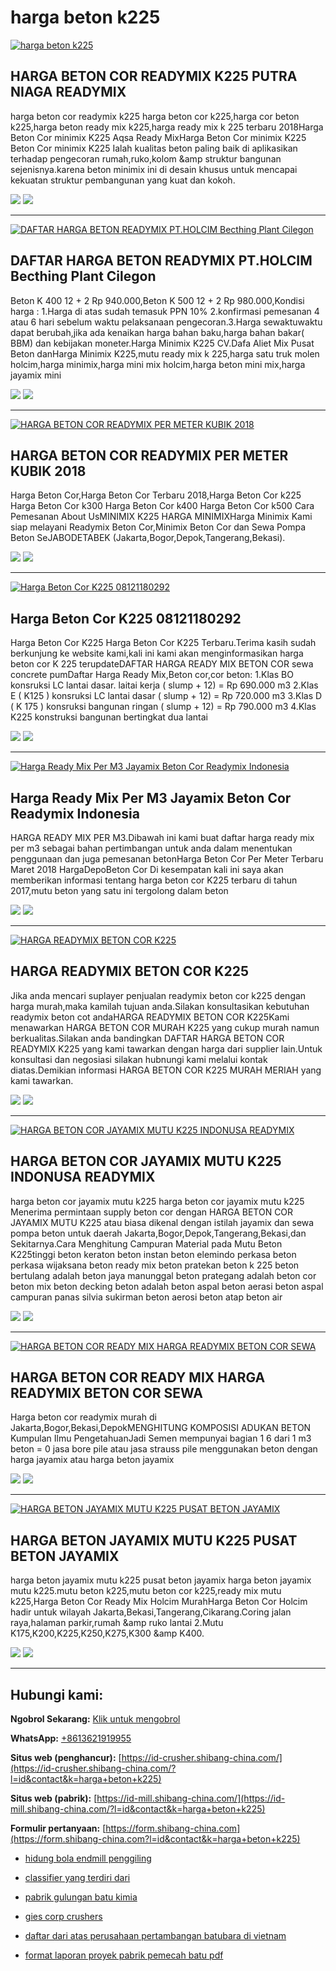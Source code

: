# harga beton k225

<a href="https://swt.shibang-china.com/?l=id&img&k=harga+beton+k225" target="_blank">![harga beton k225](http://static.shibang-china.com/all-800x300/1346.jpg)</a>

## HARGA BETON COR READYMIX K225 PUTRA NIAGA READYMIX
harga beton cor readymix k225 harga beton cor k225,harga cor beton k225,harga beton ready mix k225,harga ready mix k 225 terbaru 2018Harga Beton Cor minimix K225 Aqsa Ready MixHarga Beton Cor minimix K225 Beton Cor minimix K225 Ialah kualitas beton paling baik di aplikasikan terhadap pengecoran rumah,ruko,kolom &amp struktur bangunan sejenisnya.karena beton minimix ini di desain khusus untuk mencapai kekuatan struktur pembangunan yang kuat dan kokoh.


<a href="https://whatsapp.shibangsoft.com/WhatsApp.php" target="_blank" title="WhatsApp">![](http://static.shibang-china.com/icon/whatsapp.png)</a> <a href="https://swt.shibang-china.com/?l=id&icon&k=harga+beton+k225" target="_blank">![](http://static.shibang-china.com/icon/chat-id.png)</a>

---

<a href="https://swt.shibang-china.com/?l=id&img&k=harga+beton+k225" target="_blank">![DAFTAR HARGA BETON READYMIX PT.HOLCIM Becthing Plant Cilegon](http://static.shibang-china.com/all-800x300/1034.jpg)</a>

## DAFTAR HARGA BETON READYMIX PT.HOLCIM Becthing Plant Cilegon
Beton K 400 12 + 2 Rp 940.000,Beton K 500 12 + 2 Rp 980.000,Kondisi harga : 1.Harga di atas sudah temasuk PPN 10% 2.konfirmasi pemesanan 4 atau 6 hari sebelum waktu pelaksanaan pengecoran.3.Harga sewaktuwaktu dapat berubah,jika ada kenaikan harga bahan baku,harga bahan bakar( BBM) dan kebijakan moneter.Harga Minimix K225 CV.Dafa Aliet Mix Pusat Beton danHarga Minimix K225,mutu ready mix k 225,harga satu truk molen holcim,harga minimix,harga mini mix holcim,harga beton mini mix,harga jayamix mini


<a href="https://whatsapp.shibangsoft.com/WhatsApp.php" target="_blank" title="WhatsApp">![](http://static.shibang-china.com/icon/whatsapp.png)</a> <a href="https://swt.shibang-china.com/?l=id&icon&k=harga+beton+k225" target="_blank">![](http://static.shibang-china.com/icon/chat-id.png)</a>

---

<a href="https://swt.shibang-china.com/?l=id&img&k=harga+beton+k225" target="_blank">![HARGA BETON COR READYMIX PER METER KUBIK 2018](http://static.shibang-china.com/all-800x300/638.jpg)</a>

## HARGA BETON COR READYMIX PER METER KUBIK 2018
Harga Beton Cor,Harga Beton Cor Terbaru 2018,Harga Beton Cor k225 Harga Beton Cor k300 Harga Beton Cor k400 Harga Beton Cor k500 Cara Pemesanan About UsMINIMIX K225 HARGA MINIMIXHarga Minimix Kami siap melayani Readymix Beton Cor,Minimix Beton Cor dan Sewa Pompa Beton SeJABODETABEK (Jakarta,Bogor,Depok,Tangerang,Bekasi).


<a href="https://whatsapp.shibangsoft.com/WhatsApp.php" target="_blank" title="WhatsApp">![](http://static.shibang-china.com/icon/whatsapp.png)</a> <a href="https://swt.shibang-china.com/?l=id&icon&k=harga+beton+k225" target="_blank">![](http://static.shibang-china.com/icon/chat-id.png)</a>

---

<a href="https://swt.shibang-china.com/?l=id&img&k=harga+beton+k225" target="_blank">![Harga Beton Cor K225 08121180292](http://static.shibang-china.com/all-800x300/857.jpg)</a>

## Harga Beton Cor K225 08121180292
Harga Beton Cor K225 Harga Beton Cor K225 Terbaru.Terima kasih sudah berkunjung ke website kami,kali ini kami akan menginformasikan harga beton cor K 225 terupdateDAFTAR HARGA READY MIX BETON COR sewa concrete pumDaftar Harga Ready Mix,Beton cor,cor beton: 1.Klas BO konsruksi LC lantai dasar. laitai kerja ( slump + 12) = Rp 690.000 m3 2.Klas E ( K125 ) konsruksi LC lantai dasar ( slump + 12) = Rp 720.000 m3 3.Klas D ( K 175 ) konsruksi bangunan ringan ( slump + 12) = Rp 790.000 m3 4.Klas K225 konstruksi bangunan bertingkat dua lantai


<a href="https://whatsapp.shibangsoft.com/WhatsApp.php" target="_blank" title="WhatsApp">![](http://static.shibang-china.com/icon/whatsapp.png)</a> <a href="https://swt.shibang-china.com/?l=id&icon&k=harga+beton+k225" target="_blank">![](http://static.shibang-china.com/icon/chat-id.png)</a>

---

<a href="https://swt.shibang-china.com/?l=id&img&k=harga+beton+k225" target="_blank">![Harga Ready Mix Per M3 Jayamix Beton Cor Readymix Indonesia](http://static.shibang-china.com/all-800x300/1385.jpg)</a>

## Harga Ready Mix Per M3 Jayamix Beton Cor Readymix Indonesia
HARGA READY MIX PER M3.Dibawah ini kami buat daftar harga ready mix per m3 sebagai bahan pertimbangan untuk anda dalam menentukan penggunaan dan juga pemesanan betonHarga Beton Cor Per Meter Terbaru Maret 2018 HargaDepoBeton Cor Di kesempatan kali ini saya akan memberikan informasi tentang harga beton cor K225 terbaru di tahun 2017,mutu beton yang satu ini tergolong dalam beton


<a href="https://whatsapp.shibangsoft.com/WhatsApp.php" target="_blank" title="WhatsApp">![](http://static.shibang-china.com/icon/whatsapp.png)</a> <a href="https://swt.shibang-china.com/?l=id&icon&k=harga+beton+k225" target="_blank">![](http://static.shibang-china.com/icon/chat-id.png)</a>

---

<a href="https://swt.shibang-china.com/?l=id&img&k=harga+beton+k225" target="_blank">![HARGA READYMIX BETON COR K225](http://static.shibang-china.com/all-800x300/352.jpg)</a>

## HARGA READYMIX BETON COR K225
Jika anda mencari suplayer penjualan readymix beton cor k225 dengan harga murah,maka kamilah tujuan anda.Silakan konsultasikan kebutuhan readymix beton cot andaHARGA READYMIX BETON COR K225Kami menawarkan HARGA BETON COR MURAH K225 yang cukup murah namun berkualitas.Silakan anda bandingkan DAFTAR HARGA BETON COR READYMIX K225 yang kami tawarkan dengan harga dari supplier lain.Untuk konsultasi dan negosiasi silakan hubnungi kami melalui kontak diatas.Demikian informasi HARGA BETON COR K225 MURAH MERIAH yang kami tawarkan.


<a href="https://whatsapp.shibangsoft.com/WhatsApp.php" target="_blank" title="WhatsApp">![](http://static.shibang-china.com/icon/whatsapp.png)</a> <a href="https://swt.shibang-china.com/?l=id&icon&k=harga+beton+k225" target="_blank">![](http://static.shibang-china.com/icon/chat-id.png)</a>

---

<a href="https://swt.shibang-china.com/?l=id&img&k=harga+beton+k225" target="_blank">![HARGA BETON COR JAYAMIX MUTU K225 INDONUSA READYMIX](http://static.shibang-china.com/all-800x300/556.jpg)</a>

## HARGA BETON COR JAYAMIX MUTU K225 INDONUSA READYMIX
harga beton cor jayamix mutu k225 harga beton cor jayamix mutu k225 Menerima permintaan supply beton cor dengan HARGA BETON COR JAYAMIX MUTU K225 atau biasa dikenal dengan istilah jayamix dan sewa pompa beton untuk daerah Jakarta,Bogor,Depok,Tangerang,Bekasi,dan Sekitarnya.Cara Menghitung Campuran Material pada Mutu Beton K225tinggi beton keraton beton instan beton elemindo perkasa beton perkasa wijaksana beton ready mix beton pratekan beton k 225 beton bertulang adalah beton jaya manunggal beton prategang adalah beton cor beton mix beton decking beton adalah beton aspal beton aerasi beton aspal campuran panas silvia sukirman beton aerosi beton atap beton air


<a href="https://whatsapp.shibangsoft.com/WhatsApp.php" target="_blank" title="WhatsApp">![](http://static.shibang-china.com/icon/whatsapp.png)</a> <a href="https://swt.shibang-china.com/?l=id&icon&k=harga+beton+k225" target="_blank">![](http://static.shibang-china.com/icon/chat-id.png)</a>

---

<a href="https://swt.shibang-china.com/?l=id&img&k=harga+beton+k225" target="_blank">![HARGA BETON COR READY MIX HARGA READYMIX BETON COR SEWA](http://static.shibang-china.com/all-800x300/955.jpg)</a>

## HARGA BETON COR READY MIX HARGA READYMIX BETON COR SEWA
Harga beton cor readymix murah di Jakarta,Bogor,Bekasi,DepokMENGHITUNG KOMPOSISI ADUKAN BETON Kumpulan Ilmu PengetahuanJadi Semen mempunyai bagian 1 6 dari 1 m3 beton = 0 jasa bore pile atau jasa strauss pile menggunakan beton dengan harga jayamix atau harga beton jayamix


<a href="https://whatsapp.shibangsoft.com/WhatsApp.php" target="_blank" title="WhatsApp">![](http://static.shibang-china.com/icon/whatsapp.png)</a> <a href="https://swt.shibang-china.com/?l=id&icon&k=harga+beton+k225" target="_blank">![](http://static.shibang-china.com/icon/chat-id.png)</a>

---

<a href="https://swt.shibang-china.com/?l=id&img&k=harga+beton+k225" target="_blank">![HARGA BETON JAYAMIX MUTU K225 PUSAT BETON JAYAMIX](http://static.shibang-china.com/all-800x300/373.jpg)</a>

## HARGA BETON JAYAMIX MUTU K225 PUSAT BETON JAYAMIX
harga beton jayamix mutu k225 pusat beton jayamix harga beton jayamix mutu k225.mutu beton k225,mutu beton cor k225,ready mix mutu k225,Harga Beton Cor Ready Mix Holcim MurahHarga Beton Cor Holcim hadir untuk wilayah Jakarta,Bekasi,Tangerang,Cikarang.Coring jalan raya,halaman parkir,rumah &amp ruko lantai 2.Mutu K175,K200,K225,K250,K275,K300 &amp K400.


<a href="https://whatsapp.shibangsoft.com/WhatsApp.php" target="_blank" title="WhatsApp">![](http://static.shibang-china.com/icon/whatsapp.png)</a> <a href="https://swt.shibang-china.com/?l=id&icon&k=harga+beton+k225" target="_blank">![](http://static.shibang-china.com/icon/chat-id.png)</a>

---
## Hubungi kami:

**Ngobrol Sekarang:** [Klik untuk mengobrol](https://swt.shibang-china.com?l=id&contact&k=harga+beton+k225)

**WhatsApp:**  [+8613621919955](https://whatsapp.shibangsoft.com/WhatsApp.php)

**Situs web (penghancur):** [https://id-crusher.shibang-china.com/](https://id-crusher.shibang-china.com/?l=id&contact&k=harga+beton+k225)

**Situs web (pabrik):** [https://id-mill.shibang-china.com/](https://id-mill.shibang-china.com/?l=id&contact&k=harga+beton+k225)

**Formulir pertanyaan:** [https://form.shibang-china.com](https://form.shibang-china.com?l=id&contact&k=harga+beton+k225)

* [hidung bola endmill penggiling](../44/hidung%20bola%20endmill%20penggiling.md)

* [classifier yang terdiri dari](../47/classifier%20yang%20terdiri%20dari.md)

* [pabrik gulungan batu kimia](../49/pabrik%20gulungan%20batu%20kimia.md)

* [gies corp crushers](../50/gies%20corp%20crushers.md)

* [daftar dari atas perusahaan pertambangan batubara di vietnam](../47/daftar%20dari%20atas%20perusahaan%20pertambangan%20batubara%20di%20vietnam.md)

* [format laporan proyek pabrik pemecah batu pdf](../49/format%20laporan%20proyek%20pabrik%20pemecah%20batu%20pdf.md)